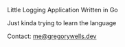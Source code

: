 Little Logging Application Written in Go

Just kinda trying to learn the language

Contact: me@gregorywells.dev